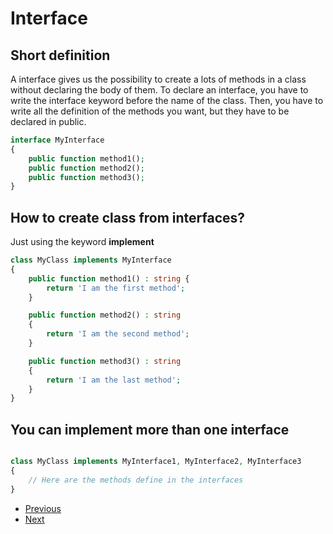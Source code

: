 # Interface

## Short definition

A interface gives us the possibility to create a lots of methods in a class without declaring the body of them. To declare an interface, you have to write the interface keyword
before the name of the class. Then, you have to write all the definition of the methods you want, but they have to be declared in public.

```php
interface MyInterface
{
    public function method1();
    public function method2();
    public function method3();
}
```

## How to create class from interfaces? 
Just using the keyword **implement**

```php
class MyClass implements MyInterface
{
    public function method1() : string {
        return 'I am the first method';
    }

    public function method2() : string
    {
        return 'I am the second method';
    }

    public function method3() : string
    {
        return 'I am the last method';
    }
}
```

## You can implement more than one interface

```php

class MyClass implements MyInterface1, MyInterface2, MyInterface3
{
    // Here are the methods define in the interfaces
}

```

- [Previous](../06.static/readme.md)
- [Next](../08.Traits/readme.md)